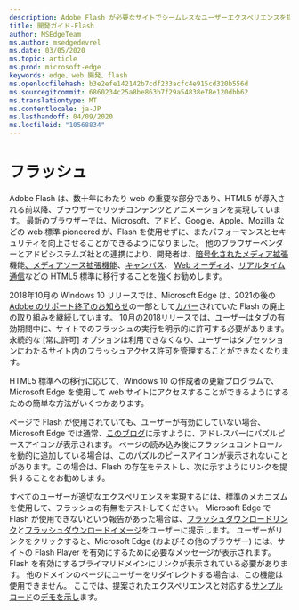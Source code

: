 ```yaml
---
description: Adobe Flash が必要なサイトでシームレスなユーザーエクスペリエンスを提供します。
title: 開発ガイド-Flash
author: MSEdgeTeam
ms.author: msedgedevrel
ms.date: 03/05/2020
ms.topic: article
ms.prod: microsoft-edge
keywords: edge、web 開発、flash
ms.openlocfilehash: b3e2efe142142b7cdf233acfc4e915cd320b556d
ms.sourcegitcommit: 6860234c25a8be863b7f29a54838e78e120dbb62
ms.translationtype: MT
ms.contentlocale: ja-JP
ms.lasthandoff: 04/09/2020
ms.locfileid: "10568834"
---
```

# フラッシュ

Adobe Flash は、数十年にわたり web の重要な部分であり、HTML5 が導入される前以降、ブラウザーでリッチコンテンツとアニメーションを実現しています。 最新のブラウザーでは、Microsoft、アドビ、Google、Apple、Mozilla などの web 標準 pioneered が、Flash を使用せずに、またパフォーマンスとセキュリティを向上させることができるようになりました。 他のブラウザーベンダーとアドビシステムズ社との連携により、開発者は、[暗号化されたメディア拡張](https://developer.microsoft.com/microsoft-edge/platform/status/encryptedmediaextensions)機能[、メディアソース拡張機能](https://developer.microsoft.com/microsoft-edge/platform/status/mediasourceextensions)、[キャンバス](https://developer.microsoft.com/microsoft-edge/platform/status/canvas)、 [Web オーディオ](https://developer.microsoft.com/microsoft-edge/platform/status/webaudioapi)、[リアルタイム通信](https://developer.microsoft.com/microsoft-edge/platform/status/webrtcobjectrtcapi)などの HTML5 標準に移行することを強くお勧めします。

2018年10月の Windows 10 リリースでは、Microsoft Edge は、2021の後の[Adobe のサポート終了のお知らせ](https://theblog.adobe.com/adobe-flash-update/)の一部として[カバー](https://blogs.windows.com/msedgedev/2017/07/25/flash-on-windows-timeline/#9mCF959eQEK0poo5.97)されていた Flash の廃止の取り組みを継続しています。 10月の2018リリースでは、ユーザーはタブの有効期間中に、サイトでのフラッシュの実行を明示的に許可する必要があります。永続的な [常に許可] オプションは利用できなくなり、ユーザーはタブセッションにわたるサイト内のフラッシュアクセス許可を管理することができなくなります。

HTML5 標準への移行に応じて、Windows 10 の作成者の更新プログラムで、Microsoft Edge を使用して web サイトにアクセスすることができるようにするための簡単な方法がいくつかあります。 

ページで Flash が使用されていても、ユーザーが有効にしていない場合、Microsoft Edge では通常、[このブログ](https://blogs.windows.com/msedgedev/2016/12/14/edge-flash-click-run/#41svu6EMwKIAaigx.97)に示すように、アドレスバーにパズルピースアイコンが表示されます。 ページの読み込み後にフラッシュコントロールを動的に追加している場合は、このパズルのピースアイコンが表示されないことがあります。この場合は、Flash の存在をテストし、次に示すようにリンクを提供することをお勧めします。

すべてのユーザーが適切なエクスペリエンスを実現するには、標準のメカニズムを使用して、フラッシュの有無をテストしてください。 Microsoft Edge で Flash が使用できないという報告があった場合は、[フラッシュダウンロードリンク](http://get.adobe.com/flashplayer)と[フラッシュダウンロードイメージ](http://www.adobe.com/legal/permissions/icons-web-logos.html#flashplayer)をユーザーに提示します。 ユーザーがリンクをクリックすると、Microsoft Edge (およびその他のブラウザー) には、サイトの Flash Player を有効にするために必要なメッセージが表示されます。 Flash を有効にするプライマリドメインにリンクが表示されている必要があります。 他のドメインのページにユーザーをリダイレクトする場合は、この機能は使用できません。  ここでは、提案されたエクスペリエンスと対応する[サンプルコード](https://github.com/MicrosoftEdge/MicrosoftEdge-Documentation/tree/master/docs/flashclicktorun)の[デモを示し](https://microsoftedge.github.io/MicrosoftEdge-Documentation/flashclicktorun/)ます。
